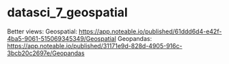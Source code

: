 # datasci_7_geospatial
Better views: 
Geospatial: https://app.noteable.io/published/61ddd6d4-e42f-4ba5-9061-515069345349/Geospatial
Geopandas: https://app.noteable.io/published/31171e9d-828d-4905-916c-3bcb20c2697e/Geopandas
